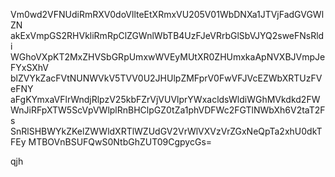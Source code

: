 Vm0wd2VFNUdiRmRXV0doVllteEtXRmxVU205V01WbDNXa1JTVjFadGVGWlZN
akExVmpGS2RHVkliRmRpClZGWnlWbTB4UzFJeVRrbGlSbVJYQ2sweFNsRldi
WGhoVXpKT2MxZHVSbGRpUmxwWVEyMUtXR0ZHUmxkaApNVXBJVmpJeFYxSXhV
blZVYkZacFVtNUNWVkV5TVV0U2JHUlpZMFprV0FwVFJVcEZWbXRTUzFVeFNY
aFgKYmxaVFlrWndjRlpzV25kbFZrVjVUVlprYWxacldsWldiWGhMVkdkd2FW
WnJiRFpXTW5ScVpVWlplRnBHClpGZ0tZa1phVDFWc2FGTlNWbXh6V2taT2Fs
SnRlSHBWYkZKelZWWldXRTlWZUdGV2VrWlVXVzVrZGxNeQpTa2xhU0dkTFEy
MTBOVnBSUFQwS0NtbGhZUT09CgpycGs=

qjh